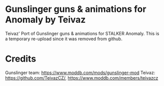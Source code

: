 # Gunslinger guns & animations for Anomaly by Teivaz
Teivaz' Port of Gunslinger guns &amp; animations for STALKER Anomaly. This is a temporary re-upload since it was removed from github.


# Credits

Gunslinger team:  https://www.moddb.com/mods/gunslinger-mod
Teivaz: https://github.com/TeivazCZ/, https://www.moddb.com/members/teivazcz
